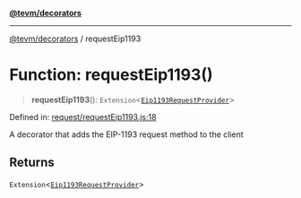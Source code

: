 [**@tevm/decorators**](../README.md)

***

[@tevm/decorators](../globals.md) / requestEip1193

# Function: requestEip1193()

> **requestEip1193**(): `Extension`\<[`Eip1193RequestProvider`](../type-aliases/Eip1193RequestProvider.md)\>

Defined in: [request/requestEip1193.js:18](https://github.com/evmts/tevm-monorepo/blob/main/packages/decorators/src/request/requestEip1193.js#L18)

A decorator that adds the EIP-1193 request method to the client

## Returns

`Extension`\<[`Eip1193RequestProvider`](../type-aliases/Eip1193RequestProvider.md)\>
